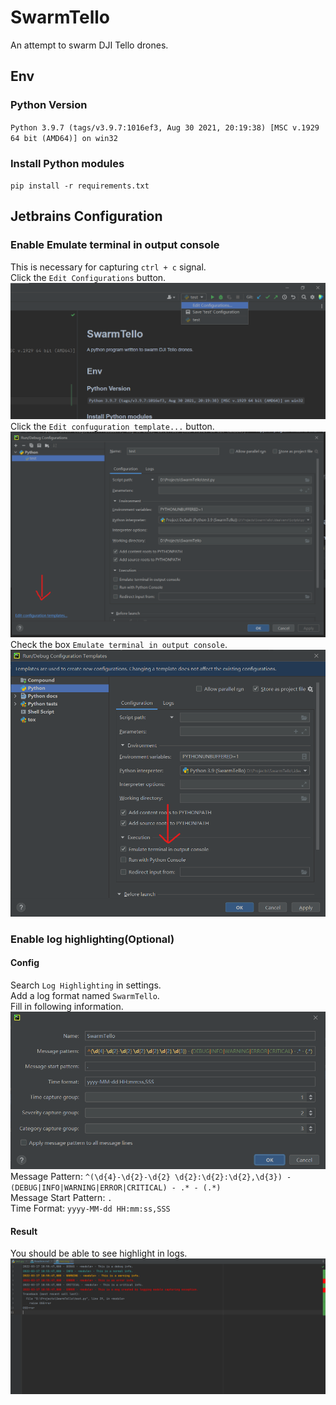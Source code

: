 # SwarmTello
An attempt to swarm DJI Tello drones.  

## Env
### Python Version
`Python 3.9.7 (tags/v3.9.7:1016ef3, Aug 30 2021, 20:19:38) [MSC v.1929 64 bit (AMD64)] on win32`  
### Install Python modules
`pip install -r requirements.txt`  

## Jetbrains Configuration
### Enable Emulate terminal in output console
This is necessary for capturing `ctrl + c` signal.  
Click the `Edit Configurations` button.  
![img0.png](assets/img0.png)  
Click the `Edit confuguration template...` button.  
![img1.png](assets/img1.png)  
Check the box `Emulate terminal in output console`.  
![img2.png](assets/img2.png)  
### Enable log highlighting(Optional)
#### Config
Search `Log Highlighting` in settings.  
Add a log format named `SwarmTello`.  
Fill in following information.  
![img3.png](assets/img3.png)
Message Pattern: `^(\d{4}-\d{2}-\d{2} \d{2}:\d{2}:\d{2},\d{3}) - (DEBUG|INFO|WARNING|ERROR|CRITICAL) - .* - (.*)`    
Message Start Pattern: `.`  
Time Format: `yyyy-MM-dd HH:mm:ss,SSS`  
#### Result
You should be able to see highlight in logs.  
![img4.png](assets/img4.png)  
